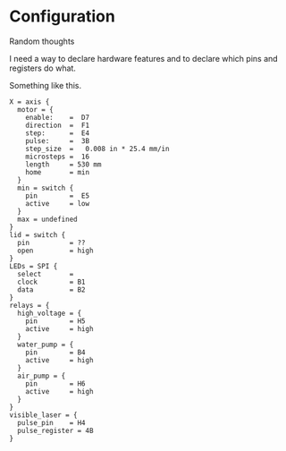 # Configuration

Random thoughts

I need a way to declare hardware features and to declare
which pins and registers do what.

Something like this.

    X = axis {
      motor = {
        enable:    =  D7
        direction  =  F1
        step:      =  E4
        pulse:     =  3B
        step_size  =   0.008 in * 25.4 mm/in
        microsteps =  16
        length     = 530 mm
        home       = min
      }
      min = switch {
        pin        =  E5
        active     = low
      }
      max = undefined
    }
    lid = switch {
      pin          = ??
      open         = high
    }        
    LEDs = SPI {
      select       = 
      clock        = B1
      data         = B2
    }
    relays = {
      high_voltage = {
        pin        = H5
        active     = high
      }
      water_pump = {
        pin        = B4
        active     = high
      }
      air_pump = {
        pin        = H6
        active     = high
      }
    }
    visible_laser = {
      pulse_pin    = H4
      pulse_register = 4B
    }
